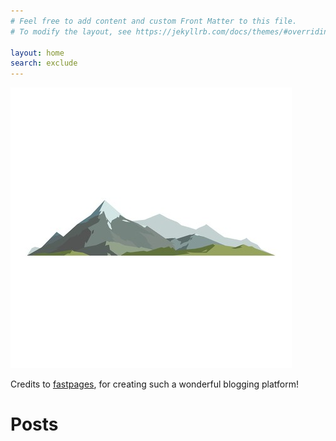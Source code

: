 ```yaml
---
# Feel free to add content and custom Front Matter to this file.
# To modify the layout, see https://jekyllrb.com/docs/themes/#overriding-theme-defaults

layout: home
search: exclude
---
```



![](images/mountains.JPG)

Credits to [fastpages](https://github.com/fastai/fastpage), for creating such a wonderful blogging platform!


# Posts
